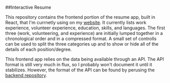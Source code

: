 ##Interactive Resume

This repository contains the frontend portion of the resume app, built in React, that I'm currnetly using on my [website](http://sanjuro.net/resume/).  It currently lists work experience, volunteer experience, education, skills, and languages.  The first three (work, volunteering, and experience) are initially lumped together in a chronological order and in a compressed format.  A small set of controlls can be used to split the three categories up and to show or hide all of the details of each position/degree.  

This frontend app relies on the data being available through an API.  The API format is still very much in flux, so I probably won't document it until it stabilizes.  However, the format of the API can be found by perusing the [backend repository](https://github.com/sanjuroj/resumeApp-django).

